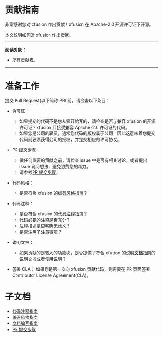 # 贡献指南

非常感谢您对 xfusion 作出贡献！xfusion 在 Apache-2.0 开源许可证下开源。

本文说明如何对 xfusion 作出贡献。

---

**阅读对象：**

- 所有贡献者。

---

# 准备工作

提交 Pull Request(以下简称 PR) 前，请检查以下条目：

- 许可证：

  - 如果提交的代码不是您从零开始写的，请检查是否与兼容 xfusion 的开源许可证？xfusion 只接受兼容 Apache-2.0 许可证的代码。
  - 如果您是公司的雇员，通常您代码的版权属于公司，因此这意味着您提交代码前必须获得公司的授权，并提交相应的许可协议。

- PR 提交步骤：

  - 做任何重要的贡献之前，请检查 issue 中是否有相关讨论，或者提出 issue 询问想法，避免浪费您的精力。
  - 请参考[PR 提交步骤](./pull_request_process.md)。

- 代码风格：

  - 是否符合 xfusion 的[编码风格指南](./coding_style_guide.md)？

- 代码注释：

  - 是否符合 xfusion 的[代码注释指南](./code_comment_guide.md)？
  - 代码必要的注释是否充分？
  - 注释描述是否明确无歧义？
  - 是否注明了注意事项？

- 说明文档：

  - 如果贡献的是较大的功能块，是否提供了符合 xfusion 的[说明文档指南](./documentation_guide.md)的说明文档或者使用说明？

- 签署 CLA：
  如果您是第一次向 xfusion 贡献代码，则需要在 PR 页面签署 Contributor License Agreement(CLA)。

# 子文档

- [代码注释指南](./code_comment_guide.md)
- [编码风格指南](./coding_style_guide.md)
- [文档编写指南](./documentation_guide.md)
- [PR 提交步骤](./pull_request_process.md)
